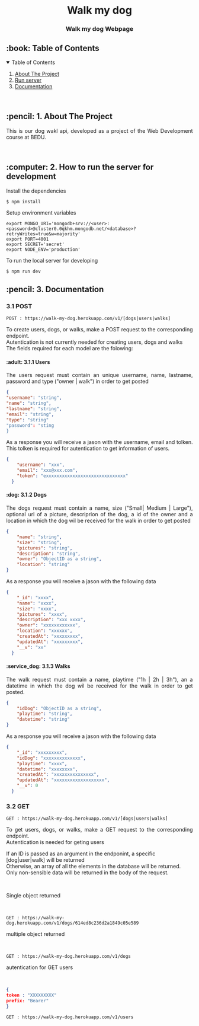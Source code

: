 <h1 align="center"> Walk my dog </h1>
<h3 align="center"> Walk my dog Webpage </h3>

<!-- TABLE OF CONTENTS -->
<h2 id="table-of-contents"> :book: Table of Contents</h2>

<details open="open">
  <summary>Table of Contents</summary>
  <ol>
    <li><a href="#about-the-project"> About The Project</a></li>
    <li><a href="#run-server"> Run server</a></li>
    <li><a href="#documentation"> Documentation</a></li>
  </ol>
  
  <br>

<!-- ABOUT THE PROJECT -->
<h2 id="about-the-project"> :pencil:  1. About The Project</h2>

<p align="justify"> 
  This is our dog wakl api, developed as a project of the Web Development course at BEDU. 
</p><br>
  

<!-- RUN SEVER -->
<h2 id="run-sever"> :computer:  2. How to run the server for development</h2>

<p align="justify"> 
Install the dependencies
</p>

```
$ npm install
```

<p align="justify"> 
Setup environment variables
</p>

```
export MONGO_URI='mongodb+srv://<user>:<password>@cluster0.0qkhm.mongodb.net/<database>?retryWrites=true&w=majority'
export PORT=4001
export SECRET='secret'
export NODE_ENV='production'
```

<p align="justify"> 
To run the local server for developing
</p>

```
$ npm run dev
```

<!-- Documentation -->
<h2 id="Documentation"> :pencil:  3. Documentation</h2>

<h3 id="POST">  3.1 POST</h3>

```
POST : https://walk-my-dog.herokuapp.com/v1/[dogs|users|walks]
```
<p align="justify"> 
To create users, dogs, or walks, make a POST request to the corresponding endpoint. <br>
Autentication is not currently needed for creating users, dogs and walks <br>
The fields required for each model are the folowing:
</p>
 
<h4 id="users"> :adult: 3.1.1 Users</h4>

<p align="justify"> 
The users request must contain an unique username, name, lastname, password and type ("owner | walk") in order to get posted
</p>

```json
{
"username": "string",  
"name": "string",   
"lastname": "string", 
"email": "string", 
"type": "string"
"password": "sting
}

```

<p align="justify"> 
As a response you will receive a jason with the username, email and tolken. This tolken is required for autentication to get information of users. 
</p>

```json
{
    "username": "xxx",
    "email": "xxx@xxx.com",
    "token": "exxxxxxxxxxxxxxxxxxxxxxxxxxxxxx"
  }
```

<h4 id="users"> :dog: 3.1.2 Dogs</h4>

<p align="justify"> 
The dogs request must contain a name, size ("Small| Medium | Large"), optional url of a picture, descriprion of the dog, a id of the owner and a location in which the dog wil be received for the walk in order to get posted
</p>

```json
{
    "name": "string",
    "size": "string",
    "pictures": "string",
    "description": "string",
    "owner": "ObjectID as a string",
    "location": "string"
}

```

<p align="justify"> 
As a response you will receive a jason with the following data
</p>

```json
{
    "_id": "xxxx",
    "name": "xxxx",
    "size": "xxxx",
    "pictures": "xxxx",
    "description": "xxx xxxx",
    "owner": "xxxxxxxxxxxx",
    "location": "xxxxxx",
    "createdAt": "xxxxxxxxx",
    "updatedAt": "xxxxxxxxx",
    "__v": "xx"
  }
```

<h4 id="walks"> :service_dog: 3.1.3 Walks</h4>

<p align="justify"> 
The walk request must contain a name, playtime ("1h | 2h | 3h"), an a datetime in which the dog wil be received for the walk in order to get posted.
</p>

```json
{
    "idDog": "ObjectID as a string",
    "playtime": "string",
    "datetime": "string"
}

```

<p align="justify"> 
As a response you will receive a jason with the following data
</p>

```json
{
    "_id": "xxxxxxxxx",
    "idDog": "xxxxxxxxxxxxxx",
    "playtime": "xxxx",
    "datetime": "xxxxxxxx",
    "createdAt": "xxxxxxxxxxxxxxx",
    "updatedAt": "xxxxxxxxxxxxxxxxxxx",
    "__v": 0
  }
```


<h3 id="GET">  3.2 GET</h3>

```
GET : https://walk-my-dog.herokuapp.com/v1/[dogs|users|walks]
```
<p align="justify"> 
To get users, dogs, or walks, make a GET request to the corresponding endpoint. <br>
Autentication is needed for geting users <br>

If an ID is passed as an argument in the endponint, a specific [dog|user|walk] will be returned<br>
Otherwise, an array of all the elements in the database will be returned. Only non-sensible data will be returned in the body of the request. 
</p> <br>

<p> Single object returned</p> <br>

```
GET : https://walk-my-dog.herokuapp.com/v1/dogs/614ed8c236d2a1849c05e589
```

<p> multiple object returned</p> <br>

```
GET : https://walk-my-dog.herokuapp.com/v1/dogs
```
<p> autentication for GET users</p> <br>

```json
{
token : "XXXXXXXXX"
prefix: "Bearer"
}
```

```
GET : https://walk-my-dog.herokuapp.com/v1/users
```
